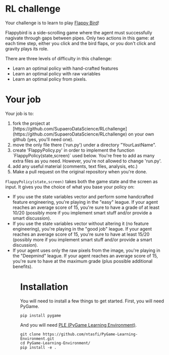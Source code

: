 # RL challenge

Your challenge is to learn to play [Flappy Bird](https://en.wikipedia.org/wiki/Flappy_Bird)!

Flappybird is a side-scrolling game where the agent must successfully nagivate through gaps between pipes. Only two actions in this game: at each time step, either you click and the bird flaps, or you don't click and gravity plays its role.

There are three levels of difficulty in this challenge:
- Learn an optimal policy with hand-crafted features
- Learn an optimal policy with raw variables
- Learn an optimal policy from pixels.

# Your job

Your job is to:
<ol>
<li> fork the project at [https://github.com/SupaeroDataScience/RLchallenge](https://github.com/SupaeroDataScience/RLchallenge) on your own github (yes, you'll need one).
<li> move the only file there ('run.py') under a directory "YourLastName".
<li> create 'FlappyPolicy.py' in order to implement the function `FlappyPolicy(state,screen)` used below. You're free to add as many extra files as you need. However, you're not allowed to change 'run.py'.

<li> add any useful material (comments, text files, analysis, etc.)
<li> Make a pull request on the original repository when you're done.
</ol>

`FlappyPolicy(state,screen)` takes both the game state and the screen as input. It gives you the choice of what you base your policy on:
<ul>
<li> If you use the state variables vector and perform some handcrafted feature engineering, you're playing in the "easy" league. If your agent reaches an average score of 15, you're sure to have a grade of at least 10/20 (possibly more if you implement smart stuff and/or provide a smart discussion).
<li> If you use the state variables vector without altering it (no feature engineering), you're playing in the "good job" league. If your agent reaches an average score of 15, you're sure to have at least 15/20 (possibly more if you implement smart stuff and/or provide a smart discussion).
<li> If your agent uses only the raw pixels from the image, you're playing in the "Deepmind" league. If your agent reaches an average score of 15, you're sure to have at the maximum grade (plus possible additional benefits).
<ul>

# Installation

You will need to install a few things to get started.
First, you will need PyGame.

```
pip install pygame
```

And you will need [PLE (PyGame Learning Environment)](https://github.com/ntasfi/PyGame-Learning-Environment).
```
git clone https://github.com/ntasfi/PyGame-Learning-Environment.git
cd PyGame-Learning-Environment/
pip install -e .
```

